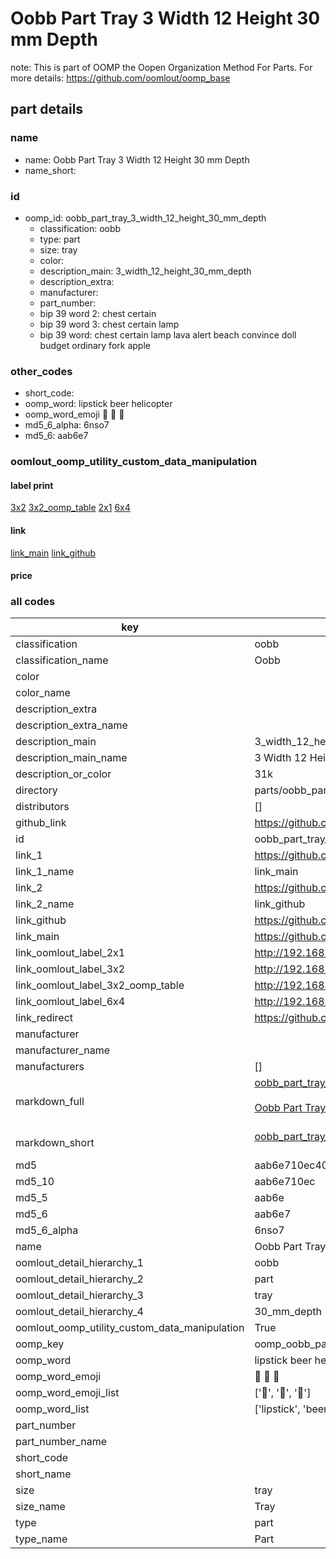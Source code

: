 # Oobb Part Tray 3 Width 12 Height 30 mm Depth  

note: This is part of OOMP the Oopen Organization Method For Parts. For more details: https://github.com/oomlout/oomp_base

##  part details
  







### name
* name: Oobb Part Tray 3 Width 12 Height 30 mm Depth
* name_short: 
### id
* oomp_id: oobb_part_tray_3_width_12_height_30_mm_depth
  * classification: oobb
  * type: part
  * size: tray
  * color: 
  * description_main: 3_width_12_height_30_mm_depth
  * description_extra: 
  * manufacturer: 
  * part_number: 
  * bip 39 word 2: chest certain
  * bip 39 word 3: chest certain lamp
  * bip 39 word: chest certain lamp lava alert beach convince doll budget ordinary fork apple

### other_codes
* short_code: 
* oomp_word: lipstick beer helicopter
* oomp_word_emoji :lipstick: :beer: :helicopter:
* md5_6_alpha: 6nso7
* md5_6: aab6e7






### oomlout_oomp_utility_custom_data_manipulation
#### label print
[3x2](http://192.168.1.245:1112/?label=oomp%206nso7)
[3x2_oomp_table](http://192.168.1.108:1112/?label=oomp%206nso7)
[2x1](http://192.168.1.242:1112/?label=oomp%206nso7)
[6x4](http://192.168.1.55:1112/?label=oomp%206nso7)    

#### link

[link_main](https://github.com/oomlout/oomlout_oomp_version_1_messy/tree/main/parts/oobb_part_tray_3_width_12_height_30_mm_depth) [link_github](https://github.com/oomlout/oomlout_oomp_version_1_messy/tree/main/parts/oobb_part_tray_3_width_12_height_30_mm_depth)                             

#### price







### all codes 
| key | value |  
| --- | --- |  
| classification | oobb |  
| classification_name | Oobb |  
| color |  |  
| color_name |  |  
| description_extra |  |  
| description_extra_name |  |  
| description_main | 3_width_12_height_30_mm_depth |  
| description_main_name | 3 Width 12 Height 30 mm Depth |  
| description_or_color | 31k |  
| directory | parts/oobb_part_tray_3_width_12_height_30_mm_depth |  
| distributors | [] |  
| github_link | https://github.com/oomlout/oomlout_oomp_part_src/tree/main/parts/oobb_part_tray_3_width_12_height_30_mm_depth |  
| id | oobb_part_tray_3_width_12_height_30_mm_depth |  
| link_1 | https://github.com/oomlout/oomlout_oomp_version_1_messy/tree/main/parts/oobb_part_tray_3_width_12_height_30_mm_depth |  
| link_1_name | link_main |  
| link_2 | https://github.com/oomlout/oomlout_oomp_version_1_messy/tree/main/parts/oobb_part_tray_3_width_12_height_30_mm_depth |  
| link_2_name | link_github |  
| link_github | https://github.com/oomlout/oomlout_oomp_version_1_messy/tree/main/parts/oobb_part_tray_3_width_12_height_30_mm_depth |  
| link_main | https://github.com/oomlout/oomlout_oomp_version_1_messy/tree/main/parts/oobb_part_tray_3_width_12_height_30_mm_depth |  
| link_oomlout_label_2x1 | http://192.168.1.242:1112/?label=oomp%206nso7 |  
| link_oomlout_label_3x2 | http://192.168.1.245:1112/?label=oomp%206nso7 |  
| link_oomlout_label_3x2_oomp_table | http://192.168.1.108:1112/?label=oomp%206nso7 |  
| link_oomlout_label_6x4 | http://192.168.1.55:1112/?label=oomp%206nso7 |  
| link_redirect | https://github.com/oomlout/oomlout_oomp_version_1_messy/tree/main/parts/oobb_part_tray_3_width_12_height_30_mm_depth |  
| manufacturer |  |  
| manufacturer_name |  |  
| manufacturers | [] |  
| markdown_full | [oobb_part_tray_3_width_12_height_30_mm_depth](none)<br>[](none)<br>[Oobb Part Tray 3 Width 12 Height 30 Mm Depth](none)<br><br> |  
| markdown_short | [oobb_part_tray_3_width_12_height_30_mm_depth](none)<br><br> |  
| md5 | aab6e710ec40a5f04d8317dcf989693c |  
| md5_10 | aab6e710ec |  
| md5_5 | aab6e |  
| md5_6 | aab6e7 |  
| md5_6_alpha | 6nso7 |  
| name | Oobb Part Tray 3 Width 12 Height 30 mm Depth |  
| oomlout_detail_hierarchy_1 | oobb |  
| oomlout_detail_hierarchy_2 | part |  
| oomlout_detail_hierarchy_3 | tray |  
| oomlout_detail_hierarchy_4 | 30_mm_depth |  
| oomlout_oomp_utility_custom_data_manipulation | True |  
| oomp_key | oomp_oobb_part_tray_3_width_12_height_30_mm_depth |  
| oomp_word | lipstick beer helicopter |  
| oomp_word_emoji | :lipstick: :beer: :helicopter: |  
| oomp_word_emoji_list | [':lipstick:', ':beer:', ':helicopter:'] |  
| oomp_word_list | ['lipstick', 'beer', 'helicopter'] |  
| part_number |  |  
| part_number_name |  |  
| short_code |  |  
| short_name |  |  
| size | tray |  
| size_name | Tray |  
| type | part |  
| type_name | Part |  
